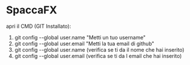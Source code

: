 # SpaccaFX

apri il CMD (GIT Installato):
1. git config --global user.name "Metti un tuo username"
2. git config --global user.email "Metti la tua email di github"
3. git config --global user.name (verifica se ti da il nome che hai inserito)
4. git config --global user.email (verifica se ti da l email che hai inserito)
